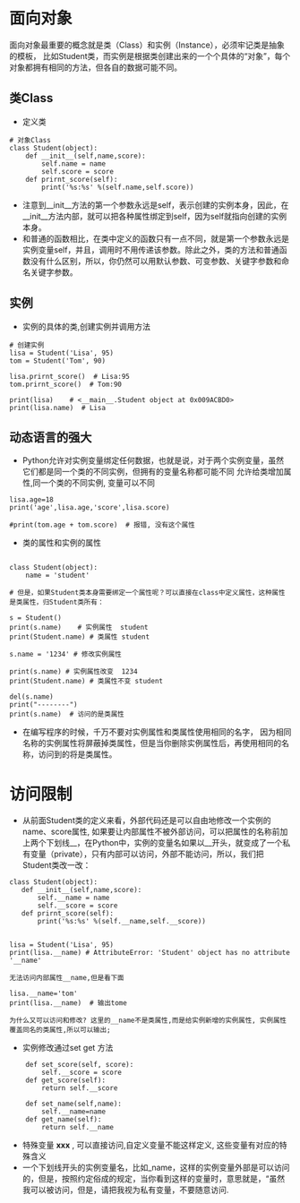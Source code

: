 # 面向对象

面向对象最重要的概念就是类（Class）和实例（Instance），必须牢记类是抽象的模板，
比如Student类，而实例是根据类创建出来的一个个具体的“对象”，每个对象都拥有相同的方法，但各自的数据可能不同。

## 类Class

* 定义类
```
# 对象Class
class Student(object):
    def __init__(self,name,score):
        self.name = name
        self.score = score
    def prirnt_score(self):
        print('%s:%s' %(self.name,self.score))

```
* 注意到__init__方法的第一个参数永远是self，表示创建的实例本身，因此，在__init__方法内部，就可以把各种属性绑定到self，因为self就指向创建的实例本身。
* 和普通的函数相比，在类中定义的函数只有一点不同，就是第一个参数永远是实例变量self，并且，调用时不用传递该参数。除此之外，类的方法和普通函数没有什么区别，所以，你仍然可以用默认参数、可变参数、关键字参数和命名关键字参数。
## 实例

* 实例的具体的类,创建实例并调用方法

```
# 创建实例
lisa = Student('Lisa', 95)
tom = Student('Tom', 90)

lisa.prirnt_score()  # Lisa:95
tom.prirnt_score()  # Tom:90

print(lisa)    # <__main__.Student object at 0x009ACBD0>
print(lisa.name)  # Lisa
```
## 动态语言的强大

* Python允许对实例变量绑定任何数据，也就是说，对于两个实例变量，虽然它们都是同一个类的不同实例，但拥有的变量名称都可能不同
 允许给类增加属性,同一个类的不同实例, 变量可以不同
```
lisa.age=18
print('age',lisa.age,'score',lisa.score) 
 
#print(tom.age + tom.score)  # 报错, 没有这个属性
```
* 类的属性和实例的属性
```

class Student(object):
    name = 'student'

# 但是，如果Student类本身需要绑定一个属性呢？可以直接在class中定义属性，这种属性是类属性，归Student类所有：

s = Student()
print(s.name)    # 实例属性  student
print(Student.name) # 类属性 student

s.name = '1234' # 修改实例属性 

print(s.name) # 实例属性改变  1234
print(Student.name) # 类属性不变 student

del(s.name)
print("--------")
print(s.name)  # 访问的是类属性
```
* 在编写程序的时候，千万不要对实例属性和类属性使用相同的名字， 
因为相同名称的实例属性将屏蔽掉类属性，但是当你删除实例属性后，再使用相同的名称，访问到的将是类属性。

# 访问限制

 * 从前面Student类的定义来看，外部代码还是可以自由地修改一个实例的name、score属性, 如果要让内部属性不被外部访问，可以把属性的名称前加上两个下划线__，在Python中，实例的变量名如果以__开头，就变成了一个私有变量（private），只有内部可以访问，外部不能访问，所以，我们把Student类改一改：
 
 ```
class Student(object):
    def __init__(self,name,score):
        self.__name = name
        self.__score = score
    def prirnt_score(self):
        print('%s:%s' %(self.__name,self.__score))


lisa = Student('Lisa', 95)
print(lisa.__name) # AttributeError: 'Student' object has no attribute '__name'

无法访问内部属性__name,但是看下面

lisa.__name='tom'
print(lisa.__name)  # 输出tome 

为什么又可以访问和修改? 这里的__name不是类属性,而是给实例新增的实例属性, 实例属性覆盖同名的类属性,所以可以输出; 
```
* 实例修改通过set get 方法
```
    def set_score(self, score):
        self.__score = score
    def get_score(self):
        return self.__score

    def set_name(self,name):
        self.__name=name
    def get_name(self):
        return self.__name
```
* 特殊变量 __xxx__ , 可以直接访问,自定义变量不能这样定义, 这些变量有对应的特殊含义
* 一个下划线开头的实例变量名，比如_name，这样的实例变量外部是可以访问的，但是，按照约定俗成的规定，当你看到这样的变量时，意思就是，“虽然我可以被访问，但是，请把我视为私有变量，不要随意访问.
